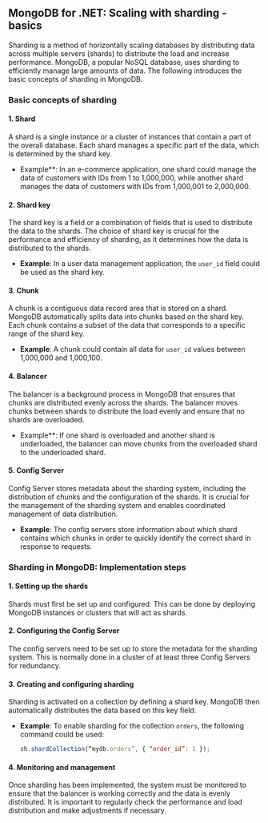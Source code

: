 
## MongoDB for .NET: Scaling with sharding - basics

Sharding is a method of horizontally scaling databases by distributing data across multiple servers (shards) to distribute the load and increase performance. MongoDB, a popular NoSQL database, uses sharding to efficiently manage large amounts of data. The following introduces the basic concepts of sharding in MongoDB.

### Basic concepts of sharding

#### 1. Shard

A shard is a single instance or a cluster of instances that contain a part of the overall database. Each shard manages a specific part of the data, which is determined by the shard key.

-  Example**: In an e-commerce application, one shard could manage the data of customers with IDs from 1 to 1,000,000, while another shard manages the data of customers with IDs from 1,000,001 to 2,000,000.

#### 2. Shard key

The shard key is a field or a combination of fields that is used to distribute the data to the shards. The choice of shard key is crucial for the performance and efficiency of sharding, as it determines how the data is distributed to the shards.

- **Example**: In a user data management application, the `user_id` field could be used as the shard key.

#### 3. Chunk

A chunk is a contiguous data record area that is stored on a shard. MongoDB automatically splits data into chunks based on the shard key. Each chunk contains a subset of the data that corresponds to a specific range of the shard key.

- **Example**: A chunk could contain all data for `user_id` values between 1,000,000 and 1,000,100.

#### 4. Balancer

The balancer is a background process in MongoDB that ensures that chunks are distributed evenly across the shards. The balancer moves chunks between shards to distribute the load evenly and ensure that no shards are overloaded.

-  Example**: If one shard is overloaded and another shard is underloaded, the balancer can move chunks from the overloaded shard to the underloaded shard.

#### 5. Config Server

Config Server stores metadata about the sharding system, including the distribution of chunks and the configuration of the shards. It is crucial for the management of the sharding system and enables coordinated management of data distribution.

- **Example**: The config servers store information about which shard contains which chunks in order to quickly identify the correct shard in response to requests.

### Sharding in MongoDB: Implementation steps

#### 1. Setting up the shards

Shards must first be set up and configured. This can be done by deploying MongoDB instances or clusters that will act as shards.

#### 2. Configuring the Config Server

The config servers need to be set up to store the metadata for the sharding system. This is normally done in a cluster of at least three Config Servers for redundancy.

#### 3. Creating and configuring sharding

Sharding is activated on a collection by defining a shard key. MongoDB then automatically distributes the data based on this key field.

- **Example**: To enable sharding for the collection `orders`, the following command could be used:

  ```javascript
  sh.shardCollection(“mydb.orders”, { “order_id”: 1 });
  ```

#### 4. Monitoring and management
Once sharding has been implemented, the system must be monitored to ensure that the balancer is working correctly and the data is evenly distributed. It is important to regularly check the performance and load distribution and make adjustments if necessary.

